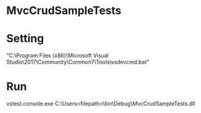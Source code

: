 # MvcCrudSampleTests

# Setting
"C:\Program Files (x86)\Microsoft Visual Studio\2017\Community\Common7\Tools\vsdevcmd.bat"
# Run
vstest.console.exe C:\Users\<filepath>\bin\Debug\MvcCrudSampleTests.dll
